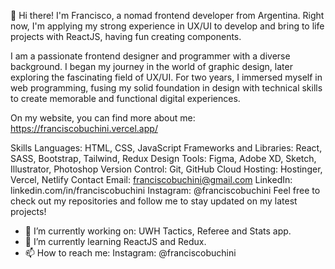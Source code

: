 👋 Hi there! I'm Francisco, a nomad frontend developer from Argentina. Right now, I'm applying my strong experience in UX/UI to develop and bring to life projects with ReactJS, having fun creating components.

I am a passionate frontend designer and programmer with a diverse background. I began my journey in the world of graphic design, later exploring the fascinating field of UX/UI. For two years, I immersed myself in web programming, fusing my solid foundation in design with technical skills to create memorable and functional digital experiences.

On my website, you can find more about me:
https://franciscobuchini.vercel.app/

Skills
Languages: HTML, CSS, JavaScript
Frameworks and Libraries: React, SASS, Bootstrap, Tailwind, Redux
Design Tools: Figma, Adobe XD, Sketch, Illustrator, Photoshop
Version Control: Git, GitHub
Cloud Hosting: Hostinger, Vercel, Netlify
Contact
Email: franciscobuchini@gmail.com
LinkedIn: linkedin.com/in/franciscobuchini
Instagram: @franciscobuchini
Feel free to check out my repositories and follow me to stay updated on my latest projects!

- 🔭 I’m currently working on: UWH Tactics, Referee and Stats app.
- 🌱 I’m currently learning ReactJS and Redux.
- 📫 How to reach me: Instagram: @franciscobuchini
